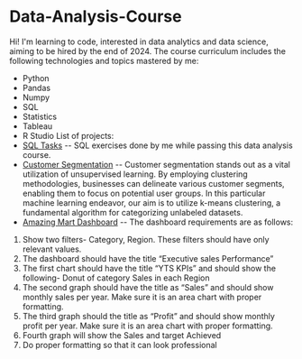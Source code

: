 # Data-Analysis-Course
Hi!
I'm learning to code, interested in data analytics and data science, aiming to be hired by the end of 2024.
The course curriculum includes the following technologies and topics mastered by me:
+ Python
+ Pandas
+ Numpy
+ SQL
+ Statistics
+ Tableau
+ R Studio
List of projects:
+ [SQL Tasks](https://github.com/Chins-10/Data-Analysis-Course/blob/main/sql_tasks.ipynb) -- SQL exercises done by me while passing this data analysis course.
+ [Customer Segmentation](https://github.com/Chins-10/Data-Analysis-Course/tree/main/customer_seg) -- Customer segmentation stands out as a vital utilization of unsupervised learning. By employing clustering methodologies, businesses can delineate various customer segments, enabling them to focus on potential user groups. In this particular machine learning endeavor, our aim is to utilize k-means clustering, a fundamental algorithm for categorizing unlabeled datasets.
+ [Amazing Mart Dashboard]() -- The dashboard requirements are as follows:
1.	Show two filters- Category, Region. These filters should have only relevant values.
2.	The dashboard should have the title “Executive sales Performance”
3.	The first chart should have the title “YTS KPIs” and should show the following-
Donut of category Sales in each Region
4.	The second graph should have the title as “Sales” and should show monthly sales per year. Make sure it is an area chart with proper formatting.
5.	The third graph should the title as “Profit” and should show monthly profit per year. Make sure it is an area chart with proper formatting.
6.	Fourth graph will show the Sales and target Achieved
7.	Do proper formatting so that it can look professional






